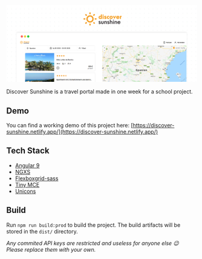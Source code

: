 ![](/banner.png)

Discover Sunshine is a travel portal made in one week for a school project.

## Demo
You can find a working demo of this project here:
[https://discover-sunshine.netlify.app/](https://discover-sunshine.netlify.app/)

## Tech Stack
- [Angular 9](http://angular.io/)
- [NGXS](https://www.ngxs.io/)
- [Flexboxgrid-sass](http://hugeinc.github.io/flexboxgrid-sass)
- [Tiny MCE](https://www.tiny.cloud/)
- [Unicons](https://iconscout.com/unicons)

## Build

Run `npm run build:prod` to build the project. The build artifacts will be stored in the `dist/` directory.


*Any commited API keys are restricted and useless for anyone else 😉 Please replace them with your own.*
